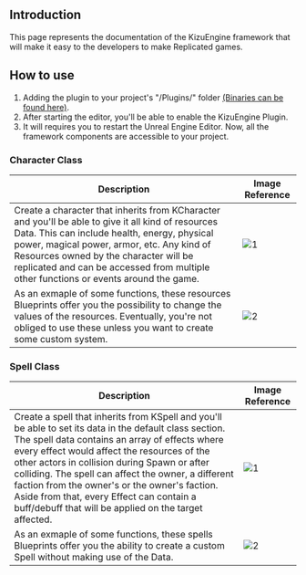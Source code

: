 ## Introduction

This page represents the documentation of the KizuEngine framework that will make it easy to the developers to make Replicated games. 

## How to use

1. Adding the plugin to your project's "/Plugins/" folder [(Binaries can be found here)](https://github.com/Hiro-KE/UE4-KizuEngine/releases). 
2. After starting the editor, you'll be able to enable the KizuEngine Plugin.
3. It will requires you to restart the Unreal Engine Editor. Now, all the framework components are accessible to your project.

### Character Class

|Description|                      Image Reference                       |
|--|--------|
|Create a character that inherits from KCharacter and you'll be able to give it all kind of resources Data. This can include health, energy, physical power, magical power, armor, etc. Any kind of Resources owned by the character will be replicated and can be accessed from multiple other functions or events around the game.|![1](https://hiro-ke.github.io/UE4-KizuEngine/wiki/images/CharacterData.png)|
|As an exmaple of some functions, these resources Blueprints offer you the possibility to change the values of the resources. Eventually, you're not obliged to use these unless you want to create some custom system.|![2](https://hiro-ke.github.io/UE4-KizuEngine/wiki/images/ResourcesBP.png)|

### Spell Class

|Description|                      Image Reference                       |
|--|--------|
|Create a spell that inherits from KSpell and you'll be able to set its data in the default class section. The spell data contains an array of effects where every effect would affect the resources of the other actors in collision during Spawn or after colliding. The spell can affect the owner, a different faction from the owner's or the owner's faction. Aside from that, every Effect can contain a buff/debuff that will be applied on the target affected.|![1](https://hiro-ke.github.io/UE4-KizuEngine/wiki/images/Spell.png)|
|As an exmaple of some functions, these spells Blueprints offer you the ability to create a custom Spell without making use of the Data.|![2](https://hiro-ke.github.io/UE4-KizuEngine/wiki/images/SpellsBP.png)|
